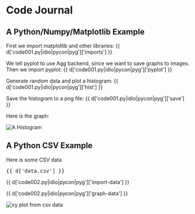 # Code Journal

## A Python/Numpy/Matplotlib Example

First we import matplotlib and other libraries:
{{ d['code001.py|idio|pycon|pyg']['imports'] }}

We tell pyplot to use Agg backend, since we want to save graphs to images. Then we import pyplot:
{{ d['code001.py|idio|pycon|pyg']['pyplot'] }}

Generate random data and plot a histogram:
{{ d['code001.py|idio|pycon|pyg']['hist'] }}

Save the histogram to a png file:
{{ d['code001.py|idio|pycon|pyg']['save'] }}

Here is the graph:

![A Histogram](pyplot-hist-example.png)

## A Python CSV Example

Here is some CSV data

<pre>
{{ d['data.csv'] }}
</pre>

{{ d['code002.py|idio|pycon|pyg']['import-data'] }}

{{ d['code002.py|idio|pycon|pyg']['graph-data'] }}

![xy plot from csv data](pyplot-xy-example.png)
